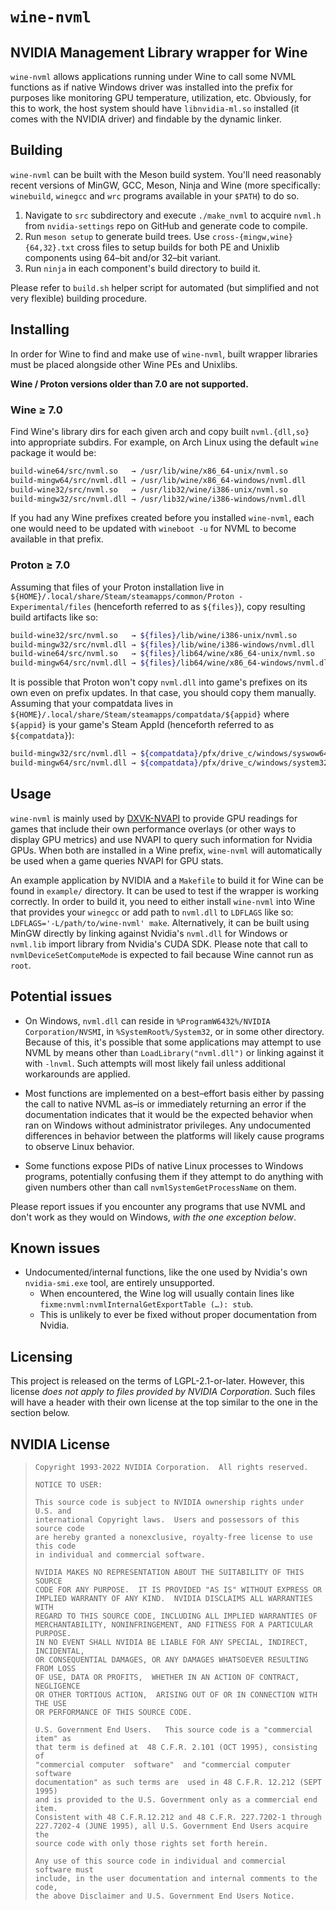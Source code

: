 # `wine-nvml`

## NVIDIA Management Library wrapper for Wine

`wine-nvml` allows applications running under Wine to call some NVML functions as if native Windows driver was installed into the prefix for purposes like monitoring GPU temperature, utilization, etc. Obviously, for this to work, the host system should have `libnvidia-ml.so` installed (it comes with the NVIDIA driver) and findable by the dynamic linker.

## Building

`wine-nvml` can be built with the Meson build system. You'll need reasonably recent versions of MinGW, GCC, Meson, Ninja and Wine (more specifically: `winebuild`, `winegcc` and `wrc` programs available in your `$PATH`) to do so.

1. Navigate to `src` subdirectory and execute `./make_nvml` to acquire `nvml.h` from `nvidia-settings` repo on GitHub and generate code to compile.
2. Run `meson setup` to generate build trees. Use `cross-{mingw,wine}{64,32}.txt` cross files to setup builds for both PE and Unixlib components using 64–bit and/or 32–bit variant.
3. Run `ninja` in each component's build directory to build it.

Please refer to `build.sh` helper script for automated (but simplified and not very flexible) building procedure.

## Installing

In order for Wine to find and make use of `wine-nvml`, built wrapper libraries must be placed alongside other Wine PEs and Unixlibs.

**Wine / Proton versions older than 7.0 are not supported.**

### Wine ≥ 7.0

Find Wine's library dirs for each given arch and copy built `nvml.{dll,so}` into appropriate subdirs. For example, on Arch Linux using the default `wine` package it would be:

```sh
build-wine64/src/nvml.so   → /usr/lib/wine/x86_64-unix/nvml.so
build-mingw64/src/nvml.dll → /usr/lib/wine/x86_64-windows/nvml.dll
build-wine32/src/nvml.so   → /usr/lib32/wine/i386-unix/nvml.so
build-mingw32/src/nvml.dll → /usr/lib32/wine/i386-windows/nvml.dll
```

If you had any Wine prefixes created before you installed `wine-nvml`, each one would need to be updated with `wineboot -u` for NVML to become available in that prefix.

### Proton ≥ 7.0

Assuming that files of your Proton installation live in `${HOME}/.local/share/Steam/steamapps/common/Proton - Experimental/files` (henceforth referred to as `${files}`), copy resulting build artifacts like so:

```sh
build-wine32/src/nvml.so   → ${files}/lib/wine/i386-unix/nvml.so
build-mingw32/src/nvml.dll → ${files}/lib/wine/i386-windows/nvml.dll
build-wine64/src/nvml.so   → ${files}/lib64/wine/x86_64-unix/nvml.so
build-mingw64/src/nvml.dll → ${files}/lib64/wine/x86_64-windows/nvml.dll
```

It is possible that Proton won't copy `nvml.dll` into game's prefixes on its own even on prefix updates. In that case, you should copy them manually. Assuming that your compatdata lives in `${HOME}/.local/share/Steam/steamapps/compatdata/${appid}` where `${appid}` is your game's Steam AppId (henceforth referred to as `${compatdata}`):

```sh
build-mingw32/src/nvml.dll → ${compatdata}/pfx/drive_c/windows/syswow64/nvml.dll
build-mingw64/src/nvml.dll → ${compatdata}/pfx/drive_c/windows/system32/nvml.dll
```

## Usage

`wine-nvml` is mainly used by [DXVK-NVAPI](https://github.com/jp7677/dxvk-nvapi) to provide GPU readings for games that include their own performance overlays (or other ways to display GPU metrics) and use NVAPI to query such information for Nvidia GPUs. When both are installed in a Wine prefix, `wine-nvml` will automatically be used when a game queries NVAPI for GPU stats.

An example application by NVIDIA and a `Makefile` to build it for Wine can be found in `example/` directory. It can be used to test if the wrapper is working correctly. In order to build it, you need to either install `wine-nvml` into Wine that provides your `winegcc` or add path to `nvml.dll` to `LDFLAGS` like so: `LDFLAGS='-L/path/to/wine-nvml' make`. Alternatively, it can be built using MinGW directly by linking against Nvidia's `nvml.dll` for Windows or `nvml.lib` import library from Nvidia's CUDA SDK. Please note that call to `nvmlDeviceSetComputeMode` is expected to fail because Wine cannot run as `root`.

## Potential issues

* On Windows, `nvml.dll` can reside in `%ProgramW6432%/NVIDIA Corporation/NVSMI`, in `%SystemRoot%/System32`, or in some other directory. Because of this, it's possible that some applications may attempt to use NVML by means other than `LoadLibrary("nvml.dll")` or linking against it with `-lnvml`. Such attempts will most likely fail unless additional workarounds are applied.

* Most functions are implemented on a best–effort basis either by passing the call to native NVML as–is or immediately returning an error if the documentation indicates that it would be the expected behavior when ran on Windows without administrator privileges. Any undocumented differences in behavior between the platforms will likely cause programs to observe Linux behavior.

* Some functions expose PIDs of native Linux processes to Windows programs, potentially confusing them if they attempt to do anything with given numbers other than call `nvmlSystemGetProcessName` on them.

Please report issues if you encounter any programs that use NVML and don't work as they would on Windows, _with the one exception below_.

## Known issues

* Undocumented/internal functions, like the one used by Nvidia's own `nvidia-smi.exe` tool, are entirely unsupported.
  * When encountered, the Wine log will usually contain lines like `fixme:nvml:nvmlInternalGetExportTable (…): stub`.
  * This is unlikely to ever be fixed without proper documentation from Nvidia.

## Licensing

This project is released on the terms of LGPL-2.1-or-later. However, this license _does not apply to files provided by NVIDIA Corporation_. Such files will have a header with their own license at the top similar to the one in the section below.

## NVIDIA License

> ```
> Copyright 1993-2022 NVIDIA Corporation.  All rights reserved.
>
> NOTICE TO USER:
>
> This source code is subject to NVIDIA ownership rights under U.S. and
> international Copyright laws.  Users and possessors of this source code
> are hereby granted a nonexclusive, royalty-free license to use this code
> in individual and commercial software.
>
> NVIDIA MAKES NO REPRESENTATION ABOUT THE SUITABILITY OF THIS SOURCE
> CODE FOR ANY PURPOSE.  IT IS PROVIDED "AS IS" WITHOUT EXPRESS OR
> IMPLIED WARRANTY OF ANY KIND.  NVIDIA DISCLAIMS ALL WARRANTIES WITH
> REGARD TO THIS SOURCE CODE, INCLUDING ALL IMPLIED WARRANTIES OF
> MERCHANTABILITY, NONINFRINGEMENT, AND FITNESS FOR A PARTICULAR PURPOSE.
> IN NO EVENT SHALL NVIDIA BE LIABLE FOR ANY SPECIAL, INDIRECT, INCIDENTAL,
> OR CONSEQUENTIAL DAMAGES, OR ANY DAMAGES WHATSOEVER RESULTING FROM LOSS
> OF USE, DATA OR PROFITS,  WHETHER IN AN ACTION OF CONTRACT, NEGLIGENCE
> OR OTHER TORTIOUS ACTION,  ARISING OUT OF OR IN CONNECTION WITH THE USE
> OR PERFORMANCE OF THIS SOURCE CODE.
>
> U.S. Government End Users.   This source code is a "commercial item" as
> that term is defined at  48 C.F.R. 2.101 (OCT 1995), consisting  of
> "commercial computer  software"  and "commercial computer software
> documentation" as such terms are  used in 48 C.F.R. 12.212 (SEPT 1995)
> and is provided to the U.S. Government only as a commercial end item.
> Consistent with 48 C.F.R.12.212 and 48 C.F.R. 227.7202-1 through
> 227.7202-4 (JUNE 1995), all U.S. Government End Users acquire the
> source code with only those rights set forth herein.
>
> Any use of this source code in individual and commercial software must
> include, in the user documentation and internal comments to the code,
> the above Disclaimer and U.S. Government End Users Notice.
> ```
